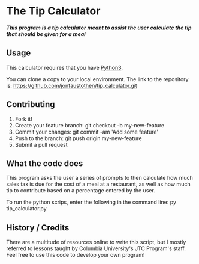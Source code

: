 # The Tip Calculator

 ***This program is a tip calculator meant to assist the user calculate the tip that should be given for a meal***

## Usage
This calculator requires that you have [Python3](https://www.python.org/downloads/).

You can clone a copy to your local environment.  The link to the repository is: https://github.com/jonfaustothen/tip_calculator.git

## Contributing
1. Fork it!
2. Create your feature branch: git checkout -b my-new-feature
3. Commit your changes: git commit -am 'Add some feature'
4. Push to the branch: git push origin my-new-feature
5. Submit a pull request

## What the code does
This program asks the user a series of prompts to then calculate how much sales tax is due for the cost of a meal at a restaurant, as well as how much tip to contribute based on a percentage entered by the user.

To run the python scrips, enter the following in the command line:
py tip_calculator.py

## History / Credits
There are a multitude of resources online to write this script, but I mostly referred to lessons taught by Columbia University's JTC Program's staff.  Feel free to use this code to develop your own program!
